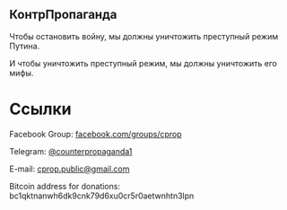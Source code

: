 ## КонтрПропаганда

Чтобы остановить войну, мы должны уничтожить преступный режим Путина. 

И чтобы уничтожить преступный режим, мы должны уничтожить его мифы.

# Ccылки

Facebook Group: [facebook.com/groups/cprop](https://www.facebook.com/groups/counterpropaganda1)

Telegram: [@counterpropaganda1](https://t.me/counterpropaganda1)

E-mail: [cprop.public@gmail.com](mailto:cprop.public@gmail.com)

Bitcoin address for donations: bc1qktnanwh6dk9cnk79d6xu0cr5r0aetwnhtn3lpn
